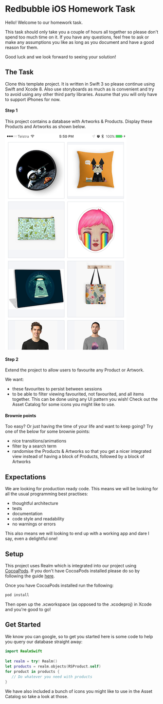 # Redbubble iOS Homework Task

Hello! Welcome to our homework task.

This task should only take you a couple of hours all together so please don't spend too much time on it. If you have any questions, feel free to ask or make any assumptions you like as long as you document and have a good reason for them.

Good luck and we look forward to seeing your solution!


## The Task

Clone this template project. It is written in Swift 3 so please continue using Swift and Xcode 8. Also use storyboards as much as is convenient and try to avoid using any other third party libraries. Assume that you will only have to support iPhones for now.

#### Step 1

This project contains a database with Artworks & Products. Display these Products and Artworks as shown below.

![](ItemView.PNG)


#### Step 2

Extend the project to allow users to favourite any Product or Artwork.

We want:

* these favourites to persist between sessions
* to be able to filter viewing favourited, not favourited, and all items together. This can be done using any UI pattern you wish! Check out the Asset Catalog for some icons you might like to use.


#### Brownie points
Too easy? Or just having the time of your life and want to keep going? Try one of the below for some brownie points:

* nice transitions/animations
* filter by a search term
* randomise the Products & Artworks so that you get a nicer integrated view instead of having a block of Products, followed by a block of Artworks

## Expectations

We are looking for production ready code. This means we will be looking for all the usual programming best practises:

* thoughtful architecture
* tests
* documentation
* code style and readability
* no warnings or errors

This also means we will looking to end up with a working app and dare I say, even a delightful one!


## Setup

This project uses Realm which is integrated into our project using [CocoaPods](https://cocoapods.org/about). If you don't have CocoaPods installed please do so by following the guide [here](https://guides.cocoapods.org/using/getting-started.html). 

Once you have CocoaPods installed run the following:

```swift
pod install
```

Then open up the .xcworkspace (as opposed to the .xcodeproj) in Xcode and you're good to go!


## Get Started

We know you can google, so to get you started here is some code to help you query our database straight away:


```swift
import RealmSwift

let realm = try! Realm()
let products = realm.objects(RSProduct.self)
for product in products {
   // Do whatever you need with products
}
```

We have also included a bunch of icons you might like to use in the Asset Catalog so take a look at those.



